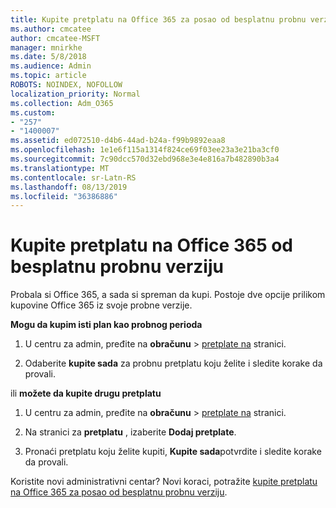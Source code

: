 ```yaml
---
title: Kupite pretplatu na Office 365 za posao od besplatnu probnu verziju
ms.author: cmcatee
author: cmcatee-MSFT
manager: mnirkhe
ms.date: 5/8/2018
ms.audience: Admin
ms.topic: article
ROBOTS: NOINDEX, NOFOLLOW
localization_priority: Normal
ms.collection: Adm_O365
ms.custom:
- "257"
- "1400007"
ms.assetid: ed072510-d4b6-44ad-b24a-f99b9892eaa8
ms.openlocfilehash: 1e1e6f115a1314f824ce69f03ee23a3e21ba3cf0
ms.sourcegitcommit: 7c90dcc570d32ebd968e3e4e816a7b482890b3a4
ms.translationtype: MT
ms.contentlocale: sr-Latn-RS
ms.lasthandoff: 08/13/2019
ms.locfileid: "36386886"
---
```

# <a name="buy-a-subscription-to-office-365-from-your-free-trial"></a>Kupite pretplatu na Office 365 od besplatnu probnu verziju

Probala si Office 365, a sada si spreman da kupi. Postoje dve opcije prilikom kupovine Office 365 iz svoje probne verzije.
  
 **Mogu da kupim isti plan kao probnog perioda**
  
1. U centru za admin, pređite na **obračunu** \> [pretplate na](https://go.microsoft.com/fwlink/p/?linkid=842054) stranici.

2. Odaberite **kupite sada** za probnu pretplatu koju želite i sledite korake da provali.

ili **možete da kupite drugu pretplatu**
  
1. U centru za admin, pređite na **obračunu** \> [pretplate na](https://go.microsoft.com/fwlink/p/?linkid=842054) stranici.

2. Na stranici za **pretplatu** , izaberite **Dodaj pretplate**.

3. Pronaći pretplatu koju želite kupiti, **Kupite sada**potvrdite i sledite korake da provali.

Koristite novi administrativni centar? Novi koraci, potražite [kupite pretplatu na Office 365 za posao od besplatnu probnu verziju](https://docs.microsoft.com/en-us/office365/admin/subscriptions-and-billing/buy-a-subscription-from-your-free-trial).